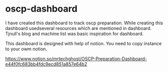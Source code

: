 # oscp-dashboard
I have created this dashboard to track oscp preparation. While creating this dashboard usedseveral resources which are mentioned in dashboard. Tjnull's blog and machine list was basic inspiration for dashboard. 

This dashboard is designed with help of notion. You need to copy instance to your owm notion.

https://www.notion.so/mrtechghost/OSCP-Preparation-Dashboard-e44f0fc683bb4fdc9ecd851a857e64b2

